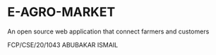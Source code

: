 # E-AGRO-MARKET
An open source web application that connect farmers and customers




FCP/CSE/20/1043
ABUBAKAR ISMAIL